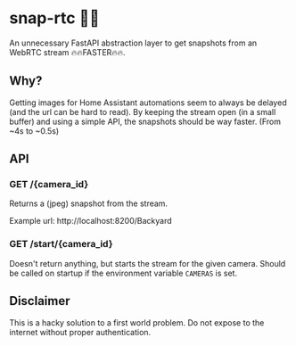 # snap-rtc 📸🔥

An unnecessary FastAPI abstraction layer to get snapshots from an WebRTC stream 🔥🔥FASTER🔥🔥.

## Why?

Getting images for Home Assistant automations seem to always be delayed (and the url can be hard to read). 
By keeping the stream open (in a small buffer) and using a simple API, the snapshots should be way faster. (From ~4s to ~0.5s)

## API

### GET /{camera_id}

Returns a (jpeg) snapshot from the stream.

Example url: http://localhost:8200/Backyard

### GET /start/{camera_id}
Doesn't return anything, but starts the stream for the given camera. Should be called on startup if the environment variable `CAMERAS` is set.


## Disclaimer

This is a hacky solution to a first world problem. Do not expose to the internet without proper authentication.